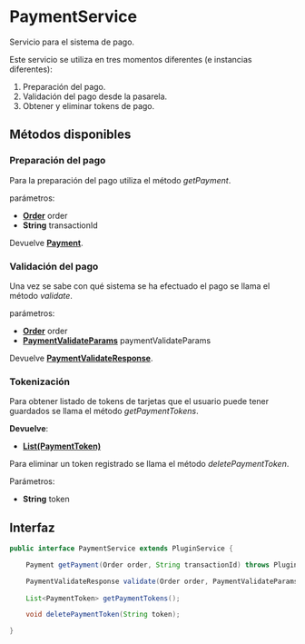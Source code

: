 # PaymentService

Servicio para el sistema de pago.

Este servicio se utiliza en tres momentos diferentes (e instancias diferentes):

1. Preparación del pago.
2. Validación del pago desde la pasarela.
3. Obtener y eliminar tokens de pago.

## Métodos disponibles

### Preparación del pago

Para la preparación del pago utiliza el método *getPayment*.

parámetros:

- **[Order](../Models/Order/Order.md)** order
- **String** transactionId

Devuelve **[Payment](../Models/Payment/Payment.md)**.

### Validación del pago

Una vez se sabe con qué sistema se ha efectuado el pago se llama el método *validate*.

parámetros:

- **[Order](../Models/Order/Order.md)** order
- **[PaymentValidateParams](../Models/Payment/PaymentValidateParams.md)** paymentValidateParams

Devuelve **[PaymentValidateResponse](../Models/Payment/PaymentValidateResponse.md)**.

### Tokenización

Para obtener listado de tokens de tarjetas que el usuario puede tener guardados se llama el método *getPaymentTokens*.

**Devuelve**:

- **[List(PaymentToken)](../Models/Payment/PaymentToken.md)**

Para eliminar un token registrado se llama el método *deletePaymentToken*.

Parámetros:

- **String** token

## Interfaz

```java
public interface PaymentService extends PluginService {

    Payment getPayment(Order order, String transactionId) throws PluginServiceException;

    PaymentValidateResponse validate(Order order, PaymentValidateParams paymentValidateParams) throws PluginServiceException;
    
    List<PaymentToken> getPaymentTokens();

    void deletePaymentToken(String token);

}
```
